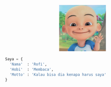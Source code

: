 
<center><img src="https://github.com/rofid0ank/rofid0ank/blob/main/gambar/63581a1b25457536e4ff47941def2116.jpg" alt="gambar" width="30%"></center>

```python
Saya = {
  'Nama'  : 'Rofi',
  'Hobi'  : 'Membaca',
  'Motto' : 'Kalau bisa dia kenapa harus saya'
}
```
